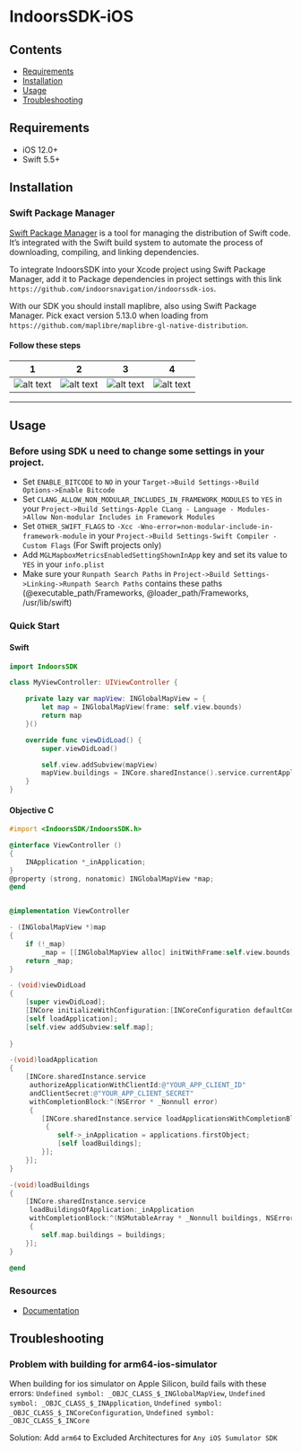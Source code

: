 # IndoorsSDK-iOS
## Contents

- [Requirements](#requirements)
- [Installation](#installation)
- [Usage](#usage)
- [Troubleshooting](#troubleshooting)

## Requirements

- iOS 12.0+
- Swift 5.5+

## Installation

### Swift Package Manager

[Swift Package Manager](https://swift.org/package-manager/) is a tool for managing the distribution of Swift code. It’s integrated with the Swift build system to automate the process of downloading, compiling, and linking dependencies.

To integrate IndoorsSDK into your Xcode project using Swift Package Manager, add it to Package dependencies in project settings with this link ```https://github.com/indoorsnavigation/indoorssdk-ios```. 

With our SDK you should install maplibre, also using Swift Package Manager. Pick exact version 5.13.0 when loading from ```https://github.com/maplibre/maplibre-gl-native-distribution```. 

#### Follow these steps

1 | 2 | 3 | 4
--- | --- | --- | ---
![alt text](https://platform.indoorsnavi.pro/media/3baf8a096e9e49bca6e36c9662f69df4.png "Adding dependecy to project in XCode") | ![alt text](https://platform.indoorsnavi.pro/media/3b7dd8eb98954140aea4923e33093c77.png "Searching for SDK") | ![alt text](https://platform.indoorsnavi.pro/media/35e8485c9366426f989505ce89b414df.png "") |  ![alt text](https://platform.indoorsnavi.pro/media/1fba87ae1e3e4f919276746358241a6f.png "Final result")

---

## Usage

### Before using SDK u need to change some settings in your project.
* Set ```ENABLE_BITCODE``` to ```NO``` in your ```Target->Build Settings->Build Options->Enable Bitcode```
* Set ```CLANG_ALLOW_NON_MODULAR_INCLUDES_IN_FRAMEWORK_MODULES``` to ```YES``` in your ```Project->Build Settings-Apple CLang - Language - Modules->Allow Non-modular Includes in Framework Modules```
* Set ```OTHER_SWIFT_FLAGS``` to ```-Xcc -Wno-error=non-modular-include-in-framework-module``` in your ```Project->Build Settings-Swift Compiler - Custom Flags``` (For Swift projects only)
* Add ```MGLMapboxMetricsEnabledSettingShownInApp``` key and set its value to ```YES``` in your ```info.plist```
* Make sure your ```Runpath Search Paths``` in ```Project->Build Settings->Linking->Runpath Search Paths``` contains these paths (@executable_path/Frameworks, @loader_path/Frameworks, /usr/lib/swift)

### Quick Start
#### Swift
```swift
import IndoorsSDK

class MyViewController: UIViewController {

    private lazy var mapView: INGlobalMapView = {
        let map = INGlobalMapView(frame: self.view.bounds)
        return map
    }()

    override func viewDidLoad() {
        super.viewDidLoad()

        self.view.addSubview(mapView)
        mapView.buildings = INCore.sharedInstance().service.currentApplication.buildings.firstObject
    }
}
```

#### Objective C
```objective-c
#import <IndoorsSDK/IndoorsSDK.h>

@interface ViewController ()
{
    INApplication *_inApplication;
}
@property (strong, nonatomic) INGlobalMapView *map;
@end


@implementation ViewController

- (INGlobalMapView *)map
{
    if (!_map)
        _map = [[INGlobalMapView alloc] initWithFrame:self.view.bounds];
    return _map;
}

- (void)viewDidLoad
{
    [super viewDidLoad];
    [INCore initializeWithConfiguration:[INCoreConfiguration defaultConfiguration]];
    [self loadApplication];
    [self.view addSubview:self.map];
    
}

-(void)loadApplication
{
    [INCore.sharedInstance.service
     authorizeApplicationWithClientId:@"YOUR_APP_CLIENT_ID"
     andClientSecret:@"YOUR_APP_CLIENT_SECRET"
     withCompletionBlock:^(NSError * _Nonnull error)
     {
        [INCore.sharedInstance.service loadApplicationsWithCompletionBlock:^(NSMutableArray * _Nonnull applications, NSError * _Nonnull error)
         {
            self->_inApplication = applications.firstObject;
            [self loadBuildings];
        }];
    }];
}

-(void)loadBuildings
{
    [INCore.sharedInstance.service
     loadBuildingsOfApplication:_inApplication
     withCompletionBlock:^(NSMutableArray * _Nonnull buildings, NSError * _Nonnull error)
     {
        self.map.buildings = buildings;
    }];
}

@end
```

### Resources

- [Documentation](https://inservice.indoorsnavi.pro/main/docs/chapter/54)

## Troubleshooting

### Problem with building for arm64-ios-simulator
When building for ios simulator on Apple Silicon, build fails with these errors:
```Undefined symbol: _OBJC_CLASS_$_INGlobalMapView```, ```Undefined symbol: _OBJC_CLASS_$_INApplication```, ```Undefined symbol: _OBJC_CLASS_$_INCoreConfiguration```, ```Undefined symbol: _OBJC_CLASS_$_INCore```

Solution: 
Add ```arm64``` to Excluded Architectures for ```Any iOS Sumulator SDK```
